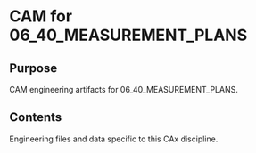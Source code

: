 # CAM for 06_40_MEASUREMENT_PLANS

## Purpose
CAM engineering artifacts for 06_40_MEASUREMENT_PLANS.

## Contents
Engineering files and data specific to this CAx discipline.
